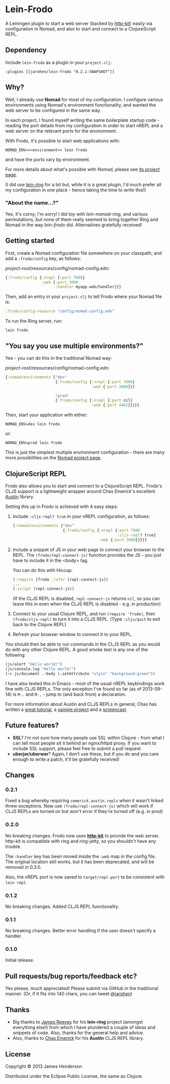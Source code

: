 # Lein-Frodo

A Leiningen plugin to start a web server (backed by [http-kit][1])
easily via configuration in Nomad, and also to start and connect to a
ClojureScript REPL.

[1]:http://http-kit.org/index.html

## Dependency

Include `lein-frodo` as a plugin in your `project.clj`:

    :plugins [[jarohen/lein-frodo "0.2.1-SNAPSHOT"]]

## Why?

Well, I already use **Nomad** for most of my configuration. I
configure various environments using Nomad's environment
functionality, and wanted the web server to be configured in the same
way.

In each project, I found myself writing the same boilerplate startup
code - reading the port details from my configuration in order to
start nREPL and a web server on the relevant ports for the
environment.

With Frodo, it's possible to start web applications with:

    NOMAD_ENV=<<environment>> lein frodo

and have the ports vary by environment.

For more details about what's possible with Nomad, please see
[its project page][1].

(I did use [lein-ring][2] for a bit but, while it is a great plugin,
I'd much prefer all my configuration in one place - hence taking the
time to write this!)

[1]: https://github.com/james-henderson/nomad
[2]: https://github.com/weavejester/lein-ring

### "About the name...?"

Yes, it's corny, I'm sorry! I did toy with *lein-nomad-ring*, and
various permutations, but none of them really seemed to bring together
Ring and Nomad in the way *lein-frodo* did. Alternatives gratefully
received!

## Getting started

First, create a Nomad configuration file somewhere on your
classpath, and add a `:frodo/config` key, as follows:

*project-root*/resources/config/nomad-config.edn:

```clojure
{:frodo/config {:nrepl {:port 7888}
                :web {:port 3000
                      :handler myapp.web/handler}}}
```
	 
Then, add an entry in your `project.clj` to tell Frodo where your
Nomad file is:

```clojure
:frodo/config-resource "config/nomad-config.edn"
```

To run the Ring server, run:

    lein frodo
	
## "You say you use multiple environments?"

Yes - you can do this in the traditional Nomad way:

*project-root*/resources/config/nomad-config.edn:

```clojure
{:nomad/environments {"dev"
	                  {:frodo/config {:nrepl {:port 7888}
                                      :web {:port 3000}}}

                      "prod"
                      {:frodo/config {:nrepl {:port nil}
                                      :web {:port 4462}}}}}
```										

Then, start your application with either:

    NOMAD_ENV=dev lein frodo
	
or:
	
	NOMAD_ENV=prod lein frodo

This is just the simplest multiple environment configuration - there
are many more possibilities on the [Nomad project page][1].

## ClojureScript REPL

Frodo also allows you to start and connect to a ClojureScript
REPL. Frodo's CLJS support is a lightweight wrapper around Chas
Emerick's excellent [Austin](https://github.com/cemerick/austin)
library.

Setting this up in Frodo is achieved with 4 easy steps:

1. Include `:cljs-repl? true` in your nREPL configuration, as follows:

   ```clojure
   {:nomad/environments {"dev"
                         {:frodo/config {:nrepl {:port 7888
         				                         :cljs-repl? true}
                                         :web {:port 3000}}}}}
   ```
										  
2. Include a snippet of JS in your web page to connect your browser to
   the REPL. The
   `(frodo/repl-connect-js)` function
   provides the JS - you just have to include it in the &lt;body&gt;
   tag.
   
   You can do this with Hiccup:
   ```clojure
   (:require [frodo :refer [repl-connect-js])
   ...
   [:script (repl-connect-js)]
   ```

   (If the CLJS REPL is disabled, `repl-connect-js` returns `nil`, so
   you can leave this in even when the CLJS REPL is disabled - e.g. in
   production)

3. Connect to your usual Clojure REPL, and run `(require 'frodo)`,
   then `(frodo/cljs-repl)` to turn it into a CLJS REPL. (Type
   `:cljs/quit` to exit back to the Clojure REPL)
   
4. Refresh your browser window to connect it to your REPL.

You should then be able to run commands in the CLJS REPL as you would
do with any other Clojure REPL. A good smoke test is any one of the
following:

```clojure
(js/alert "Hello world!")
(js/console.log "Hello world!")
(-> js/document .-body (.setAttribute "style" "background:green"))
```

I have also tested this in Emacs - most of the usual nREPL keybindings
work fine with CLJS REPLs. The only exception I've found so far (as of
2013-09-14) is `M-.` and `M-,` - jump to (and back from) a
declaration.

For more information about Austin and CLJS REPLs in general, Chas has
written a [great tutorial][1], a [sample project][2] and a
[screencast][3].

[1]: https://github.com/cemerick/austin/blob/master/README.md
[2]: https://github.com/cemerick/austin/tree/master/browser-connected-repl-sample
[3]: http://www.youtube.com/watch?v=a1Bs0pXIVXc&feature=youtu.be

## Future features?

* **SSL**? I'm not sure how many people use SSL within Clojure - from
  what I can tell most people sit it behind an nginx/httpd proxy. If
  you want to include SSL support, please feel free to submit a pull
  request.
* **uberjar/uberwar**? Again, I don't use these, but if you do and you
  care enough to write a patch, it'll be gratefully received!

## Changes

### 0.2.1

Fixed a bug whereby requiring `cemerick.austin.repls` when it wasn't
linked threw exceptions. Now use `(frodo/repl-connect-js)` which will
work if CLJS REPLs are turned on but won't error if they're turned off
(e.g. in prod)

### 0.2.0

No breaking changes. Frodo now uses [**http-kit**][1] to provide the
web server. http-kit is compatible with ring and ring-jetty, so you
shouldn't have any trouble.

The `:handler` key has been moved inside the `:web` map in the config
file. The original location still works, but it has been deprecated,
and will be removed in 0.3.0.

Also, the nREPL port is now saved to `target/repl-port` to be
consistent with `lein repl`.

### 0.1.2

No breaking changes. Added CLJS REPL functionality.

### 0.1.1

No breaking changes. Better error handling if the user doesn't specify
a handler.

### 0.1.0

Initial release.

## Pull requests/bug reports/feedback etc?

Yes please, much appreciated! Please submit via GitHub in the
traditional manner. (Or, if it fits into 140 chars, you can tweet
[@jarohen](https://twitter.com/jarohen))

## Thanks

* Big thanks to [James Reeves](https://github.com/weavejester) for his
  **lein-ring** project (amongst everything else!) from which I have
  plundered a couple of ideas and snippets of code. Also, thanks for the
  general help and advice.
* Also, thanks to [Chas Emerick](https://github.com/cemerick) for his
  **Austin** CLJS REPL library.

## License

Copyright © 2013 James Henderson

Distributed under the Eclipse Public License, the same as Clojure.
